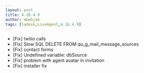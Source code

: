 ```yaml
---
layout: post
title: 4.16.4.9
author: mbebjak
tags: [ladesk,LiveAgent,4.16.4.9]
---
```


- [Fix] twilio calls
- [Fix] Slow SQL DELETE FROM qu_g_mail_message_sources
- [Fix] contact forms
- [Fix] Undefined variable: dbSource
- [Fix] problem with agent avatar in invitation
- [Fix] installer fix
